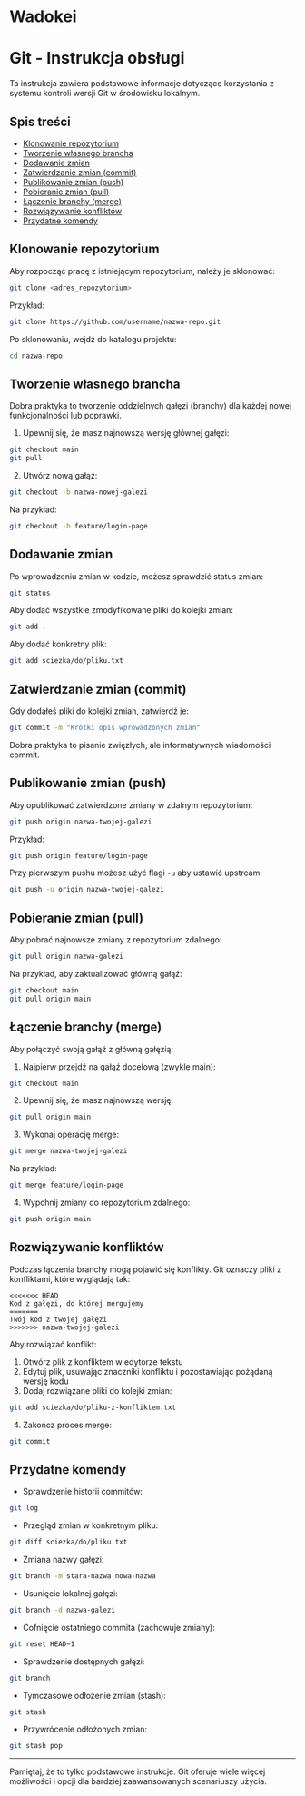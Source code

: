 # Wadokei


# Git - Instrukcja obsługi

Ta instrukcja zawiera podstawowe informacje dotyczące korzystania z systemu kontroli wersji Git w środowisku lokalnym.

## Spis treści
- [Klonowanie repozytorium](#klonowanie-repozytorium)
- [Tworzenie własnego brancha](#tworzenie-własnego-brancha)
- [Dodawanie zmian](#dodawanie-zmian)
- [Zatwierdzanie zmian (commit)](#zatwierdzanie-zmian-commit)
- [Publikowanie zmian (push)](#publikowanie-zmian-push)
- [Pobieranie zmian (pull)](#pobieranie-zmian-pull)
- [Łączenie branchy (merge)](#łączenie-branchy-merge)
- [Rozwiązywanie konfliktów](#rozwiązywanie-konfliktów)
- [Przydatne komendy](#przydatne-komendy)

## Klonowanie repozytorium

Aby rozpocząć pracę z istniejącym repozytorium, należy je sklonować:

```bash
git clone <adres_repozytorium>
```

Przykład:
```bash
git clone https://github.com/username/nazwa-repo.git
```

Po sklonowaniu, wejdź do katalogu projektu:
```bash
cd nazwa-repo
```

## Tworzenie własnego brancha

Dobra praktyka to tworzenie oddzielnych gałęzi (branchy) dla każdej nowej funkcjonalności lub poprawki.

1. Upewnij się, że masz najnowszą wersję głównej gałęzi:
```bash
git checkout main
git pull
```

2. Utwórz nową gałąź:
```bash
git checkout -b nazwa-nowej-galezi
```

Na przykład:
```bash
git checkout -b feature/login-page
```

## Dodawanie zmian

Po wprowadzeniu zmian w kodzie, możesz sprawdzić status zmian:

```bash
git status
```

Aby dodać wszystkie zmodyfikowane pliki do kolejki zmian:
```bash
git add .
```

Aby dodać konkretny plik:
```bash
git add sciezka/do/pliku.txt
```

## Zatwierdzanie zmian (commit)

Gdy dodałeś pliki do kolejki zmian, zatwierdź je:

```bash
git commit -m "Krótki opis wprowadzonych zmian"
```

Dobra praktyka to pisanie zwięzłych, ale informatywnych wiadomości commit.

## Publikowanie zmian (push)

Aby opublikować zatwierdzone zmiany w zdalnym repozytorium:

```bash
git push origin nazwa-twojej-galezi
```

Przykład:
```bash
git push origin feature/login-page
```

Przy pierwszym pushu możesz użyć flagi `-u` aby ustawić upstream:
```bash
git push -u origin nazwa-twojej-galezi
```

## Pobieranie zmian (pull)

Aby pobrać najnowsze zmiany z repozytorium zdalnego:

```bash
git pull origin nazwa-galezi
```

Na przykład, aby zaktualizować główną gałąź:
```bash
git checkout main
git pull origin main
```

## Łączenie branchy (merge)

Aby połączyć swoją gałąź z główną gałęzią:

1. Najpierw przejdź na gałąź docelową (zwykle main):
```bash
git checkout main
```

2. Upewnij się, że masz najnowszą wersję:
```bash
git pull origin main
```

3. Wykonaj operację merge:
```bash
git merge nazwa-twojej-galezi
```

Na przykład:
```bash
git merge feature/login-page
```

4. Wypchnij zmiany do repozytorium zdalnego:
```bash
git push origin main
```

## Rozwiązywanie konfliktów

Podczas łączenia branchy mogą pojawić się konflikty. Git oznaczy pliki z konfliktami, które wyglądają tak:

```
<<<<<<< HEAD
Kod z gałęzi, do której mergujemy
=======
Twój kod z twojej gałęzi
>>>>>>> nazwa-twojej-galezi
```

Aby rozwiązać konflikt:

1. Otwórz plik z konfliktem w edytorze tekstu
2. Edytuj plik, usuwając znaczniki konfliktu i pozostawiając pożądaną wersję kodu
3. Dodaj rozwiązane pliki do kolejki zmian:
```bash
git add sciezka/do/pliku-z-konfliktem.txt
```
4. Zakończ proces merge:
```bash
git commit
```

## Przydatne komendy

- Sprawdzenie historii commitów:
```bash
git log
```

- Przegląd zmian w konkretnym pliku:
```bash
git diff sciezka/do/pliku.txt
```

- Zmiana nazwy gałęzi:
```bash
git branch -m stara-nazwa nowa-nazwa
```

- Usunięcie lokalnej gałęzi:
```bash
git branch -d nazwa-galezi
```

- Cofnięcie ostatniego commita (zachowuje zmiany):
```bash
git reset HEAD~1
```

- Sprawdzenie dostępnych gałęzi:
```bash
git branch
```

- Tymczasowe odłożenie zmian (stash):
```bash
git stash
```

- Przywrócenie odłożonych zmian:
```bash
git stash pop
```

---

Pamiętaj, że to tylko podstawowe instrukcje. Git oferuje wiele więcej możliwości i opcji dla bardziej zaawansowanych scenariuszy użycia.
